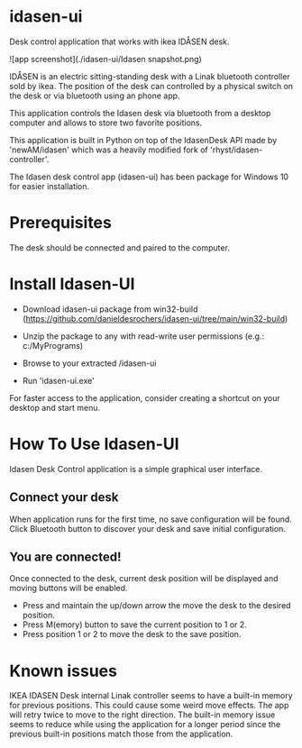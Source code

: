 # idasen-ui
Desk control application that works with ikea IDÅSEN desk.

![app screenshot](./idasen-ui/Idasen snapshot.png)

IDÅSEN is an electric sitting-standing desk with a Linak bluetooth controller sold by ikea.
The position of the desk can controlled by a physical switch on the desk or via bluetooth using an phone app.

This application controls the Idasen desk via bluetooth from a desktop computer and allows to store two favorite positions.

This application is built in Python on top of the IdasenDesk API made by 'newAM/idasen' which was a heavily modified fork of 'rhyst/idasen-controller'.

The Idasen desk control app (idasen-ui) has been package for Windows 10 for easier installation.


Prerequisites
=============
The desk should be connected and paired to the computer.

Install Idasen-UI
=================
- Download idasen-ui package from win32-build (https://github.com/danieldesrochers/idasen-ui/tree/main/win32-build)

- Unzip the package to any <folder> with read-write user permissions (e.g.: c:/MyPrograms)

- Browse to your extracted <folder>/idasen-ui 

- Run 'idasen-ui.exe'

For faster access to the application, consider creating a shortcut on your desktop and start menu.

How To Use Idasen-UI
====================
Idasen Desk Control application is a simple graphical user interface.

Connect your desk
------------------
When application runs for the first time, no save configuration will be found.
Click Bluetooth button to discover your desk and save initial configuration.

You are connected!
------------------
Once connected to the desk, current desk position will be displayed and moving buttons will be enabled. 
- Press and maintain the up/down arrow the move the desk to the desired position.
- Press M(emory) button to save the current position to 1 or 2.
- Press position 1 or 2 to move the desk to the save position.

Known issues
============
IKEA IDASEN Desk internal Linak controller seems to have a built-in memory for previous positions. This could cause some weird move effects. The app will retry twice to move to the right direction. The built-in memory issue seems to reduce while using the application for a longer period since the previous built-in positions match those from the application.
